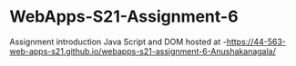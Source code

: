 # WebApps-S21-Assignment-6
Assignment introduction Java Script and DOM
hosted at -<https://44-563-web-apps-s21.github.io/webapps-s21-assignment-6-Anushakanagala/>